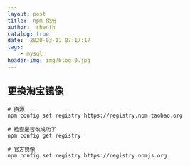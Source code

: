 ```yaml
---
layout: post
title:  npm 使用
author:  shenfh
catalog: true
date:  2020-03-11 07:17:17
tags:
    - mysql
header-img: img/blog-0.jpg
---
```



## 更换淘宝镜像

```
# 换源
npm config set registry https://registry.npm.taobao.org

# 检查是否改成功了
npm config get registry
```

```
# 官方镜像
npm config set registry https://registry.npmjs.org
```

